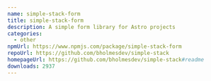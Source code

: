 ```yaml
---
name: simple-stack-form
title: simple-stack-form
description: A simple form library for Astro projects
categories:
  - other
npmUrl: https://www.npmjs.com/package/simple-stack-form
repoUrl: https://github.com/bholmesdev/simple-stack
homepageUrl: https://github.com/bholmesdev/simple-stack#readme
downloads: 2937
---
```


